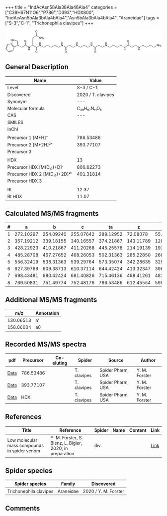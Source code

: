 +++
title = "IndAcAsn5ßAla3ßAla4ßAla4"
categories = ["C39H67N11O6","P786","D393","HDX800",
"IndAcAsn5bAla3bAla4bAla4","Asn5bAla3bAla4bAla4",
"Araneidae"]
tags = ["S-3","C-1",
"Trichonephila clavipes"]
+++

![](/img/IndAcAsn5bAla3bAla4bAla4.png)

## General Description

| Name                       | Value              |
|----------------------------|--------------------|
| Level                      | S-3 / C-1          |
| Discovered                 | 2020 / T. clavipes |
| Synonym                    | ---                |
| Molecular formula          | C₃₉H₆₇N₁₁O₆                   |
| CAS                        | ---                |
| SMILES |   |
| InChI  |   |
|                            |                    |
| Precursor 1 [M+H]⁺         | 786.53486                   |
| Precursor 2 [M+2H]²⁺       | 393.77107                   |
| Precursor 3                |                    |
|                            |                    |
| HDX                        | 13                   |
| Precursor HDX   [M(D₁₃)+D]⁺   | 800.62273                   |
| Precursor HDX 2 [M(D₁₃)+2D]²⁺ | 401.31814                   |
| Precursor HDX 3            |                    |
|                            |                    |
| Rt                         | 12.37                   |
| Rt HDX                     | 11.07                   |

## Calculated MS/MS fragments

| # | a         | b         | c         | ta        | z         | y         | tz        |
|---|-----------|-----------|-----------|-----------|-----------|-----------|-----------|
| 1 | 272.10297 | 254.09240 | 255.07642 | 289.12952 | 72.08078 | 55.05423 | 89.10732 |
| 2 | 357.19212 | 339.18155 | 340.16557 | 374.21867 | 143.11789 | 126.09134 | 160.14444 |
| 3 | 428.22923 | 410.21867 | 411.20268 | 445.25578 | 214.19139 | 197.16484 | 231.21794 |
| 4 | 485.28708 | 467.27652 | 468.26053 | 502.31363 | 285.22850 | 268.20195 | 302.25505 |
| 5 | 556.32419 | 538.31363 | 539.29764 | 573.35074 | 342.28635 | 325.25980 | 359.31290 |
| 6 | 627.39769 | 609.38713 | 610.37114 | 644.42424 | 413.32347 | 396.29692 | 430.35001 |
| 7 | 698.43481 | 680.42424 | 681.40826 | 715.46136 | 498.41261 | 481.38607 | 515.43916 |
| 8 | 769.50831 | 751.49774 | 752.48176 | 786.53486 | 612.45554 | 595.42899 | 629.48209 |

## Additional MS/MS fragments

| m/z | Annotation |
|-----|------------|
| 130.06513 | a'         |
| 158.06004 | a0         |

## Recorded MS/MS spectra

| pdf                                             | Precursor | Co-eluting | Spider      | Source                       | Author        |
|-------------------------------------------------|-----------|------------|-------------|------------------------------|---------------|
| [Data](/pdf/N-clavipes/786_IndAcAsn5bAla3bAla4bAla4_Nc.pdf) | 786.53486 |           | T. clavipes | Spider Pharm, USA | Y. M. Forster |
| [Data](/pdf/N-clavipes/786_IndAcAsn5bAla3bAla4bAla4_Nc_2.pdf) | 393.77107 |           | T. clavipes | Spider Pharm, USA | Y. M. Forster |
| [Data](/pdf/N-clavipes/786_IndAcAsn5bAla3bAla4bAla4_Nc_HDX.pdf) | HDX |           | T. clavipes | Spider Pharm, USA | Y. M. Forster |


## References

| Title | Reference | Spider | Name | Content | Link |
|-------|-----------|--------|------|---------|------|
| Low molecular mass compounds in spider venom      | Y. M. Forster, S. Bienz, L. Bigler, 2020, in preparation          | div.       |   |   | [Link](unknown) |

## Spider species

| Spider species     | Family     | Discovered           |
|--------------------|------------|----------------------|
| Trichonephila clavipes | Araneidae | 2020 / Y. M. Forster |


## Comments